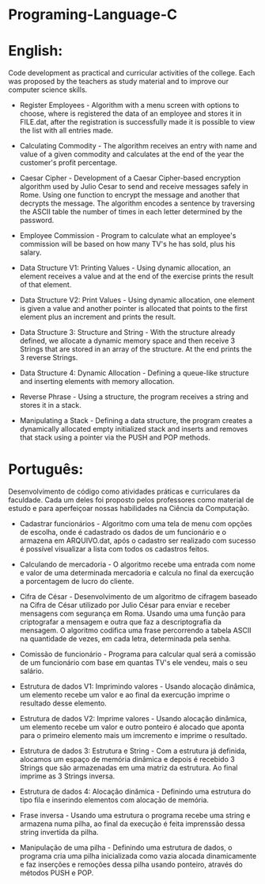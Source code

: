 # Programing-Language-C

# English:

Code development as practical and curricular activities of the college. Each was proposed by the teachers as study material and to improve our computer science skills.

* Register Employees - Algorithm with a menu screen with options to choose, where is registered the data of an employee and stores it in FILE.dat, after the registration is successfully made it is possible to view the list with all entries made.

* Calculating Commodity - The algorithm receives an entry with name and value of a given commodity and calculates at the end of the year the customer's profit percentage.

* Caesar Cipher - Development of a Caesar Cipher-based encryption algorithm used by Julio Cesar to send and receive messages safely in Rome. Using one function to encrypt the message and another that decrypts the message. The algorithm encodes a sentence by traversing the ASCII table the number of times in each letter determined by the password.

* Employee Commission - Program to calculate what an employee's commission will be based on how many TV's he has sold, plus his salary.

* Data Structure V1: Printing Values - Using dynamic allocation, an element receives a value and at the end of the exercise prints the result of that element.

* Data Structure V2: Print Values - Using dynamic allocation, one element is given a value and another pointer is allocated that points to the first element plus an increment and prints the result.

* Data Structure 3: Structure and String - With the structure already defined, we allocate a dynamic memory space and then receive 3 Strings that are stored in an array of the structure. At the end prints the 3 reverse Strings.

* Data Structure 4: Dynamic Allocation - Defining a queue-like structure and inserting elements with memory allocation.

* Reverse Phrase - Using a structure, the program receives a string and stores it in a stack.

* Manipulating a Stack - Defining a data structure, the program creates a dynamically allocated empty initialized stack and inserts and removes that stack using a pointer via the PUSH and POP methods.

# Português:

Desenvolvimento de código como atividades práticas e curriculares da faculdade. Cada um deles foi proposto pelos professores como material de estudo e para aperfeiçoar nossas habilidades na Ciência da Computação.

* Cadastrar funcionários - Algoritmo com uma tela de menu com opções de escolha, onde é cadastrado os dados de um funcionário e o armazena em ARQUIVO.dat, após o cadastro ser realizado com sucesso é possível visualizar a lista com todos os cadastros feitos.

* Calculando de mercadoria - O algoritmo recebe uma entrada com nome e valor de uma determinada mercadoria e calcula no final da exercução a porcentagem de lucro do cliente.

* Cifra de César - Desenvolvimento de um algoritmo de cifragem baseado na Cifra de César utilizado por Julio César para enviar e receber mensagens com segurança em Roma. Usando uma uma função para criptografar a mensagem e outra que faz a descriptografia da mensagem. O algoritmo codifica uma frase percorrendo a tabela ASCII na quantidade de vezes, em cada letra, determinada pela senha.

* Comissão de funcionário - Programa para calcular qual será a comissão de um funcionário com base em quantas TV's ele vendeu, mais o seu salário.

* Estrutura de dados V1: Imprimindo valores - Usando alocação dinâmica, um elemento recebe um valor e ao final da exercução imprime o resultado desse elemento.

* Estrutura de dados V2: Imprime valores - Usando alocação dinâmica, um elemento recebe um valor e outro ponteiro é alocado que aponta para o primeiro elemento mais um imcremento e imprime o resultado.

* Estrutura de dados 3: Estrutura e String - Com a estrutura já definida, alocamos um espaço de memória dinâmica e depois é recebido 3 Strings que são armazenadas em uma matriz da estrutura. Ao final imprime as 3 Strings inversa.

* Estrutura de dados 4: Alocação dinâmica - Definindo uma estrutura do tipo fila e inserindo elementos com alocação de memória.

* Frase inversa - Usando uma estrutura o programa recebe uma string e armazena numa pilha, ao final da execução é feita imprenssão dessa string invertida da pilha.

* Manipulação de uma pilha - Definindo uma estrutura de dados, o programa cria uma pilha inicializada como vazia alocada dinamicamente e faz inserções e remoções dessa pilha usando ponteiro, através do métodos PUSH e POP.
